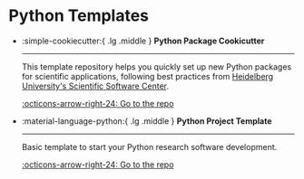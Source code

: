 # Python Templates

<div class="grid cards" markdown>

-   :simple-cookiecutter:{ .lg .middle } __Python Package Cookicutter__

    ---

    This template repository helps you quickly set up new Python packages for scientific applications,
    following best practices from [Heidelberg University's Scientific Software Center](https://ssc.iwr.uni-heidelberg.de/).

    [:octicons-arrow-right-24: Go to the repo](https://github.com/ssciwr/cookiecutter-python-package)

</div>

<div class="grid cards" markdown>

-   :material-language-python:{ .lg .middle } __Python Project Template__

    ---

    Basic template to start your Python research software development. 

    [:octicons-arrow-right-24: Go to the repo](https://github.com/ssciwr/python-project-template)


</div>

